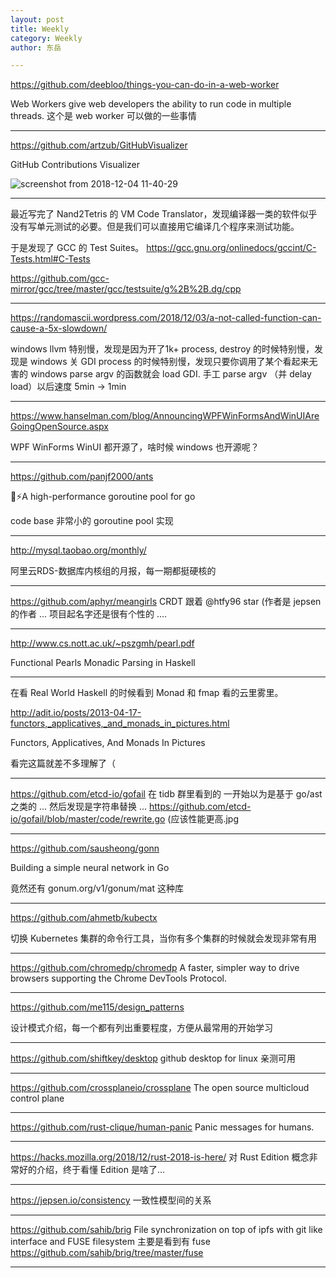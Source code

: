 ```yaml
---
layout: post
title: Weekly
category: Weekly
author: 东岳

---
```


https://github.com/deebloo/things-you-can-do-in-a-web-worker

Web Workers give web developers the ability to run code in multiple threads. 这个是 web worker 可以做的一些事情

***

https://github.com/artzub/GitHubVisualizer

GitHub Contributions Visualizer

![screenshot from 2018-12-04 11-40-29](https://user-images.githubusercontent.com/5100735/49417712-e226bc80-f7b9-11e8-8569-b522759f820e.png)


***

最近写完了 Nand2Tetris 的 VM Code Translator，发现编译器一类的软件似乎没有写单元测试的必要。但是我们可以直接用它编译几个程序来测试功能。

于是发现了 GCC 的 Test Suites。 https://gcc.gnu.org/onlinedocs/gccint/C-Tests.html#C-Tests

https://github.com/gcc-mirror/gcc/tree/master/gcc/testsuite/g%2B%2B.dg/cpp

***

https://randomascii.wordpress.com/2018/12/03/a-not-called-function-can-cause-a-5x-slowdown/

windows llvm 特别慢，发现是因为开了1k+ process, destroy 的时候特别慢，发现是 windows 关 GDI process 的时候特别慢，发现只要你调用了某个看起来无害的 windows parse argv 的函数就会 load GDI. 手工 parse argv （并 delay load）以后速度 5min -> 1min

***

https://www.hanselman.com/blog/AnnouncingWPFWinFormsAndWinUIAreGoingOpenSource.aspx

WPF WinForms WinUI 都开源了，啥时候 windows 也开源呢？

***

https://github.com/panjf2000/ants

🐜⚡️A high-performance goroutine pool for go

code base 非常小的 goroutine pool 实现

***

http://mysql.taobao.org/monthly/

阿里云RDS-数据库内核组的月报，每一期都挺硬核的

***

https://github.com/aphyr/meangirls CRDT 跟着 @htfy96 star (作者是 jepsen 的作者 ... 项目起名字还是很有个性的 ....

***

http://www.cs.nott.ac.uk/~pszgmh/pearl.pdf

Functional Pearls
Monadic Parsing in Haskell

***

在看 Real World Haskell 的时候看到 Monad 和 fmap 看的云里雾里。

http://adit.io/posts/2013-04-17-functors,_applicatives,_and_monads_in_pictures.html

Functors, Applicatives, And Monads In Pictures

看完这篇就差不多理解了（

***

https://github.com/etcd-io/gofail 在 tidb 群里看到的 一开始以为是基于 go/ast 之类的 ... 然后发现是字符串替换 ... https://github.com/etcd-io/gofail/blob/master/code/rewrite.go (应该性能更高.jpg

***

https://github.com/sausheong/gonn

Building a simple neural network in Go 

竟然还有 gonum.org/v1/gonum/mat 这种库

***

https://github.com/ahmetb/kubectx

切换 Kubernetes 集群的命令行工具，当你有多个集群的时候就会发现非常有用

***

https://github.com/chromedp/chromedp A faster, simpler way to drive browsers supporting the Chrome DevTools Protocol.

***

https://github.com/me115/design_patterns

设计模式介绍，每一个都有列出重要程度，方便从最常用的开始学习

***

https://github.com/shiftkey/desktop github desktop for linux 亲测可用

***

https://github.com/crossplaneio/crossplane The open source multicloud control plane

***

https://github.com/rust-clique/human-panic Panic messages for humans. 

***

https://hacks.mozilla.org/2018/12/rust-2018-is-here/ 对 Rust Edition 概念非常好的介绍，终于看懂 Edition 是啥了...

***

https://jepsen.io/consistency 一致性模型间的关系

***

https://github.com/sahib/brig  File synchronization on top of ipfs with git like interface and FUSE filesystem
主要是看到有 fuse https://github.com/sahib/brig/tree/master/fuse 

***

